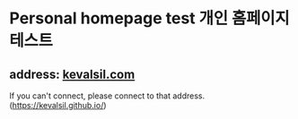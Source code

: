 # Personal homepage test 개인 홈페이지 테스트
## address: [kevalsil.com](https://gitpage.kevalsil.com/)

If you can't connect, please connect to that address.
(https://kevalsil.github.io/)
